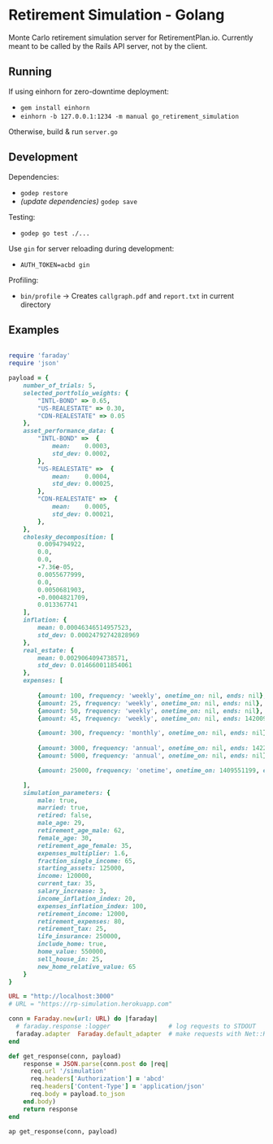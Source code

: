 Retirement Simulation - Golang
===============================

Monte Carlo retirement simulation server for RetirementPlan.io.  Currently meant to be called by the Rails API server, not by the client.

Running
-------

If using einhorn for zero-downtime deployment:

- `gem install einhorn`
- `einhorn -b 127.0.0.1:1234 -m manual go_retirement_simulation`

Otherwise, build & run `server.go`

Development
------------

Dependencies:

- `godep restore`
- *(update dependencies)* `godep save`

Testing:

- `godep go test ./...`

Use `gin` for server reloading during development:

- `AUTH_TOKEN=acbd gin`

Profiling:

- `bin/profile` -> Creates `callgraph.pdf` and `report.txt` in current directory

Examples
--------

```ruby

require 'faraday'
require 'json'

payload = {
    number_of_trials: 5,
    selected_portfolio_weights: { 
        "INTL-BOND" => 0.65, 
        "US-REALESTATE" => 0.30, 
        "CDN-REALESTATE" => 0.05
    },
    asset_performance_data: {
        "INTL-BOND" =>  {
            mean:    0.0003,
            std_dev: 0.0002,
        }, 
        "US-REALESTATE" =>  {
            mean:    0.0004,
            std_dev: 0.00025,
        }, 
        "CDN-REALESTATE" =>  {
            mean:    0.0005,
            std_dev: 0.00021,
        }, 
    },
    cholesky_decomposition: [
        0.0094794922, 
        0.0, 
        0.0, 
        -7.36e-05, 
        0.0055677999, 
        0.0, 
        0.0050681903, 
        -0.0004821709, 
        0.013367741
    ],
    inflation: {
        mean: 0.00046346514957523,
        std_dev: 0.00024792742828969
    },
    real_estate: {
        mean: 0.0029064094738571,
        std_dev: 0.014660011854061
    },
    expenses: [
        
        {amount: 100, frequency: 'weekly', onetime_on: nil, ends: nil},
        {amount: 25, frequency: 'weekly', onetime_on: nil, ends: nil},
        {amount: 50, frequency: 'weekly', onetime_on: nil, ends: nil},
        {amount: 45, frequency: 'weekly', onetime_on: nil, ends: 1420095599}, # dec-31-2014

        {amount: 300, frequency: 'monthly', onetime_on: nil, ends: nil},
        
        {amount: 3000, frequency: 'annual', onetime_on: nil, ends: 1422773999}, # Jan-31-2015
        {amount: 5000, frequency: 'annual', onetime_on: nil, ends: nil},

        {amount: 25000, frequency: 'onetime', onetime_on: 1409551199, ends: nil}, # Aug-31-2014

    ], 
    simulation_parameters: {
        male: true,
        married: true,
        retired: false,
        male_age: 29,
        retirement_age_male: 62,
        female_age: 30,
        retirement_age_female: 35,
        expenses_multiplier: 1.6,
        fraction_single_income: 65,
        starting_assets: 125000,
        income: 120000,
        current_tax: 35,
        salary_increase: 3,
        income_inflation_index: 20,
        expenses_inflation_index: 100,
        retirement_income: 12000,
        retirement_expenses: 80,
        retirement_tax: 25,
        life_insurance: 250000,
        include_home: true,
        home_value: 550000,
        sell_house_in: 25,
        new_home_relative_value: 65 
    }
}

URL = "http://localhost:3000" 
# URL = "https://rp-simulation.herokuapp.com"

conn = Faraday.new(url: URL) do |faraday|
  # faraday.response :logger                # log requests to STDOUT
  faraday.adapter  Faraday.default_adapter  # make requests with Net::HTTP
end

def get_response(conn, payload)
    response = JSON.parse(conn.post do |req|
      req.url '/simulation'
      req.headers['Authorization'] = 'abcd'
      req.headers['Content-Type'] = 'application/json'
      req.body = payload.to_json
    end.body)
    return response
end

ap get_response(conn, payload)

```
